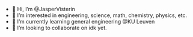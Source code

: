 - 👋 Hi, I’m @JasperVisterin
- 👀 I’m interested in engineering, science, math, chemistry, physics, etc. 
- 🌱 I’m currently learning general engineering @KU Leuven
- 💞️ I’m looking to collaborate on idk yet. 

<!---
JasperVisterin/JasperVisterin is a ✨ special ✨ repository because its `README.md` (this file) appears on your GitHub profile.
You can click the Preview link to take a look at your changes.
--->
